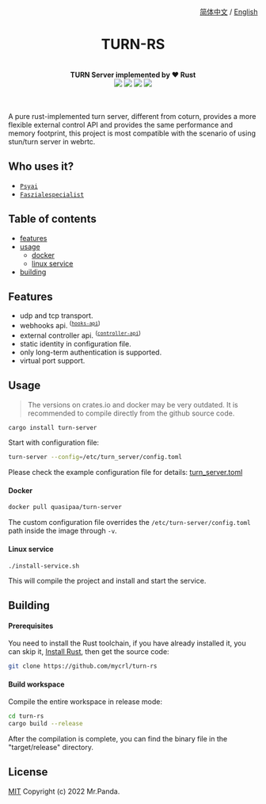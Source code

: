 <!--lint disable no-literal-urls-->
<div align="right">
  <a href="./README.CN.md">简体中文</a>
  /
  <a href="./README.md">English</a>
</div>
<div align="center">
  <h1>TURN-RS</h1>
</div>
<br/>
<div align="center">
  <strong>TURN Server implemented by ❤️ Rust</strong>
</div>
<div align="center">
  <img src="https://img.shields.io/github/actions/workflow/status/mycrl/turn-rs/tests.yml?branch=main"/>
  <img src="https://img.shields.io/github/license/mycrl/turn-rs"/>
  <img src="https://img.shields.io/github/issues/mycrl/turn-rs"/>
  <img src="https://img.shields.io/github/stars/mycrl/turn-rs"/>
</div>
<br/>
<br/>

A pure rust-implemented turn server, different from coturn, provides a more flexible external control API and provides the same performance and memory footprint, this project is most compatible with the scenario of using stun/turn server in webrtc.


## Who uses it?

* [`Psyai`](https://psyai.com)
* [`Faszialespecialist`](https://faszialespecialist.com/)


## Table of contents

* [features](#features)
* [usage](#usage)
  * [docker](#docker)  
  * [linux service](#linux-service)
* [building](#building)


## Features

- udp and tcp transport.
- webhooks api. <sup>([`hooks-api`])</sup>
- external controller api. <sup>([`controller-api`])</sup>
- static identity in configuration file.
- only long-term authentication is supported.
- virtual port support.

[`controller-api`]: https://github.com/mycrl/turn-rs/wiki/Controller-API-Reference
[`hooks-api`]: https://github.com/mycrl/turn-rs/wiki/Hooks-API-Reference


## Usage

> The versions on crates.io and docker may be very outdated. It is recommended to compile directly from the github source code.

```bash
cargo install turn-server
```

Start with configuration file:

```bash
turn-server --config=/etc/turn_server/config.toml
```

Please check the example configuration file for details: [turn_server.toml](./turn_server.toml)


#### Docker

```bash
docker pull quasipaa/turn-server
```
The custom configuration file overrides the `/etc/turn-server/config.toml` path inside the image through `-v`.

#### Linux service

```
./install-service.sh
```

This will compile the project and install and start the service.


## Building

#### Prerequisites

You need to install the Rust toolchain, if you have already installed it, you can skip it, [Install Rust](https://www.rust-lang.org/tools/install), then get the source code:

```bash
git clone https://github.com/mycrl/turn-rs
```

#### Build workspace

Compile the entire workspace in release mode:

```bash
cd turn-rs
cargo build --release
```

After the compilation is complete, you can find the binary file in the "target/release" directory.


## License

[MIT](./LICENSE)
Copyright (c) 2022 Mr.Panda.
